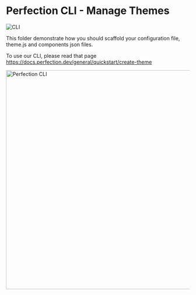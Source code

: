 # Perfection CLI - Manage Themes

<p>
    <img src="https://img.shields.io/badge/Perfection-CLI-8E6BC8" alt="CLI" />
</p>

This folder demonstrate how you should scaffold your configuration file, theme.js and components json files.

To use our CLI, please read that page https://docs.perfection.dev/general/quickstart/create-theme

<img src="https://raw.githubusercontent.com/perfectiondotdev/perfection/main/assets/images/cli.png" width="600" alt="Perfection CLI" />
